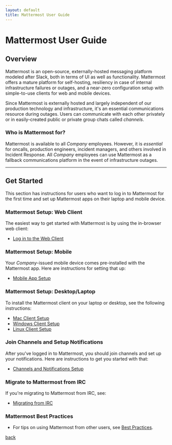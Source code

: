 ```yaml
---
layout: default
title: Mattermost User Guide
---
```


# Mattermost User Guide

## Overview

Mattermost is an open-source, externally-hosted messaging platform modeled after Slack, both in terms of UI as
well as functionality. Mattermost offers a mature platform for self-hosting, resiliency in case of internal infrastructure failures or
outages, and a near-zero configuration setup with simple-to-use clients for web and mobile devices.

Since Mattermost is externally hosted and largely independent of our production technology and infrastructure, it's an
essential communications resource during outages. Users can communicate with each other privately or in easily-created
public or private group chats called *channels*.

### Who is Mattermost for?

Mattermost is available to all _Company_ employees. However, it is *essential* for oncalls, production engineers, incident managers, and others
involved in Incident Response. All _Company_ employees can use Mattermost as a fallback communications
platform in the event of infrastructure outages.

---

## Get Started

This section has instructions for users who want to log in to Mattermost for the first time and set up Mattermost apps
on their laptop and mobile device.

### Mattermost Setup: Web Client

The easiest way to get started with Mattermost is by using the in-browser web client:

* [Log in to the Web Client](web_client)

### Mattermost Setup: Mobile

Your _Company_-issued mobile device comes pre-installed with the Mattermost app. Here are instructions for setting that up:

* [Mobile App Setup](mobile_app)

### Mattermost Setup: Desktop/Laptop

To install the Mattermost client on your laptop or desktop, see the following instructions:

* [Mac Client Setup](mac_client)
* [Windows Client Setup](windows_client)
* [Linux Client Setup](linux_client)

### Join Channels and Setup Notifications

After you've logged in to Mattermost, you should join channels and set up your notifications.
Here are instructions to get you started with that:

* [Channels and Notifications Setup](channels_notifications)

### Migrate to Mattermost from IRC

If you're migrating to Mattermost from IRC, see:

* [Migrating from IRC](migrating_from_irc)

### Mattermost Best Practices

* For tips on using Mattermost from other users, see [Best Practices](best_practices).

[back](/writing/writing)
